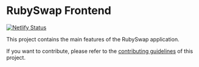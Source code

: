 # RubySwap Frontend

[![Netlify Status](https://api.netlify.com/api/v1/badges/7bebf1a3-be7b-4165-afd1-446256acd5e3/deploy-status)](https://app.netlify.com/sites/pancake-prod/deploys)

This project contains the main features of the RubySwap application.

If you want to contribute, please refer to the [contributing guidelines](./CONTRIBUTING.md) of this project.
